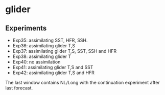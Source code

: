 # glider

## Experiments

- Exp35: assimilating SST, HFR, SSH. 
- Exp36: assimilating glider T,S
- Exp37: assimilating glider T,S, SST, SSH and HFR
- Exp38: assimilating glider T
- Exp40: no assimilation
- Exp41: assimilating glider T,S and SST
- Exp42: assimilating glider T,S and HFR

The last window contains NL/Long with the continuation experiment after last forecast. 
